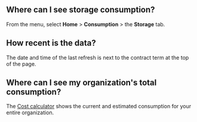 ## Where can I see storage consumption?


From the menu, select **Home** > **Consumption** > the **Storage** tab.

## How recent is the data?


The date and time of the last refresh is next to the contract term at the top of the page.

## Where can I see my organization's total consumption?


The [Cost calculator](vsb1703029847518.md) shows the current and estimated consumption for your entire organization.

